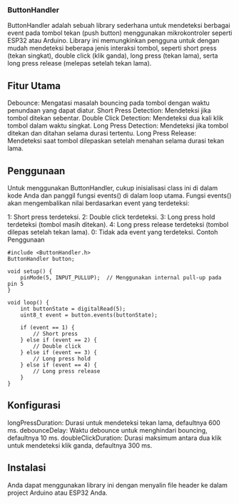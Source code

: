 ### ButtonHandler
ButtonHandler adalah sebuah library sederhana untuk mendeteksi berbagai event pada tombol tekan (push button) menggunakan mikrokontroler seperti ESP32 atau Arduino. Library ini memungkinkan pengguna untuk dengan mudah mendeteksi beberapa jenis interaksi tombol, seperti short press (tekan singkat), double click (klik ganda), long press (tekan lama), serta long press release (melepas setelah tekan lama).

## Fitur Utama
Debounce: Mengatasi masalah bouncing pada tombol dengan waktu penundaan yang dapat diatur.
Short Press Detection: Mendeteksi jika tombol ditekan sebentar.
Double Click Detection: Mendeteksi dua kali klik tombol dalam waktu singkat.
Long Press Detection: Mendeteksi jika tombol ditekan dan ditahan selama durasi tertentu.
Long Press Release: Mendeteksi saat tombol dilepaskan setelah menahan selama durasi tekan lama.
## Penggunaan
Untuk menggunakan ButtonHandler, cukup inisialisasi class ini di dalam kode Anda dan panggil fungsi events() di dalam loop utama. Fungsi events() akan mengembalikan nilai berdasarkan event yang terdeteksi:

1: Short press terdeteksi.
2: Double click terdeteksi.
3: Long press hold terdeteksi (tombol masih ditekan).
4: Long press release terdeteksi (tombol dilepas setelah tekan lama).
0: Tidak ada event yang terdeteksi.
Contoh Penggunaan
```
#include <ButtonHandler.h>
ButtonHandler button;

void setup() {
    pinMode(5, INPUT_PULLUP);  // Menggunakan internal pull-up pada pin 5
}

void loop() {
    int buttonState = digitalRead(5);
    uint8_t event = button.events(buttonState);
    
    if (event == 1) {
        // Short press
    } else if (event == 2) {
        // Double click
    } else if (event == 3) {
        // Long press hold
    } else if (event == 4) {
        // Long press release
    }
}
```
## Konfigurasi
longPressDuration: Durasi untuk mendeteksi tekan lama, defaultnya 600 ms.
debounceDelay: Waktu debounce untuk menghindari bouncing, defaultnya 10 ms.
doubleClickDuration: Durasi maksimum antara dua klik untuk mendeteksi klik ganda, defaultnya 300 ms.
## Instalasi
Anda dapat menggunakan library ini dengan menyalin file header ke dalam project Arduino atau ESP32 Anda.
